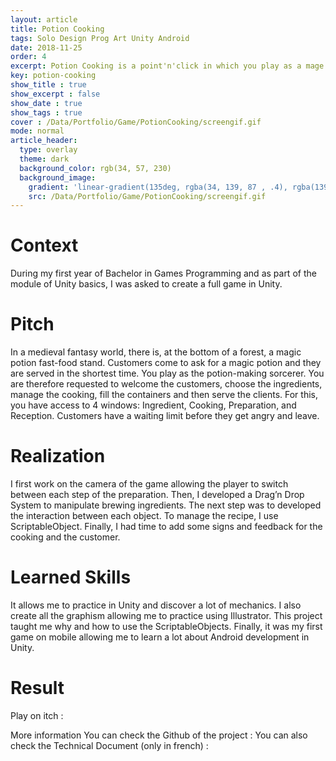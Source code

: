 ```yaml
---
layout: article
title: Potion Cooking
tags: Solo Design Prog Art Unity Android
date: 2018-11-25
order: 4
excerpt: Potion Cooking is a point'n'click in which you play as a mage who must make and sell magic potions to his customers.
key: potion-cooking
show_title : true
show_excerpt : false
show_date : true
show_tags : true
cover : /Data/Portfolio/Game/PotionCooking/screengif.gif
mode: normal
article_header:
  type: overlay
  theme: dark
  background_color: rgb(34, 57, 230)
  background_image: 
    gradient: 'linear-gradient(135deg, rgba(34, 139, 87 , .4), rgba(139, 34, 139, .4))'
    src: /Data/Portfolio/Game/PotionCooking/screengif.gif
---
```

# Context
During my first year of Bachelor in Games Programming and as part of the module of Unity basics, I was asked to create a full game in Unity.

# Pitch
In a medieval fantasy world, there is, at the bottom of a forest, a magic potion fast-food stand. Customers come to ask for a magic potion and they are served in
the shortest time.
You play as the potion-making sorcerer. You are therefore requested to welcome the
customers, choose the ingredients, manage the cooking, fill the containers and then serve the clients. For this, you have access to 4 windows: Ingredient, Cooking, Preparation, and Reception.
Customers have a waiting limit before they get angry and leave.

# Realization
I first work on the camera of the game allowing the player to switch between each step of the preparation.
Then, I developed a Drag’n Drop System to manipulate brewing ingredients.
The next step was to developed the interaction between each object. To manage the recipe, I use ScriptableObject.
Finally, I had time to add some signs and feedback for the cooking and the customer.

# Learned Skills
It allows me to practice in Unity and discover a lot of mechanics.
I also create all the graphism allowing me to practice using Illustrator. 
This project taught me why and how to use the ScriptableObjects.
Finally, it was my first game on mobile allowing me to learn a lot about Android development in Unity.


# Result
Play on itch : 

More information
You can check the Github of the project : 
You can also check the Technical Document (only in french) :
